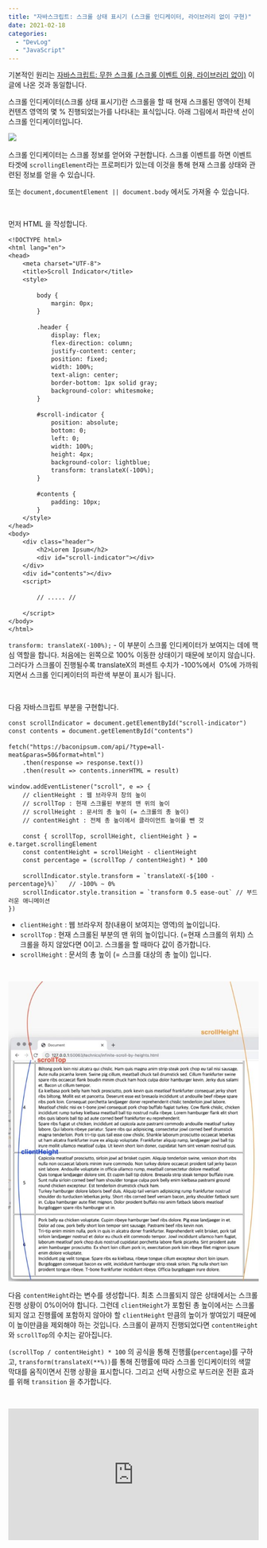 ```yaml
---
title: "자바스크립트: 스크롤 상태 표시기 (스크롤 인디케이터, 라이브러리 없이 구현)"
date: 2021-02-18
categories: 
  - "DevLog"
  - "JavaScript"
---
```


기본적인 원리는 [자바스크립트: 무한 스크롤 (스크롤 이벤트 이용, 라이브러리 없이)](http://yoonbumtae.com/?p=3599) 이 글에 나온 것과 동일합니다.

스크롤 인디케이터(스크롤 상태 표시기)란 스크롤을 할 때 현재 스크롤된 영역이 전체 컨텐츠 영역의 몇 % 진행되었는가를 나타내는 표식입니다. 아래 그림에서 파란색 선이 스크롤 인디케이터입니다.

 ![](/assets/img/wp-content/uploads/2021/02/스크린샷-2021-02-18-오후-10.13.46.png)

스크롤 인디케이터는 스크롤 정보를 얻어와 구현합니다. 스크롤 이벤트를 하면 이벤트 타겟에 `scrollingElement`라는 프로퍼티가 있는데 이것을 통해 현재 스크롤 상태와 관련된 정보를 얻을 수 있습니다.

또는 `document,documentElement || document.body` 에서도 가져올 수 있습니다.

 

먼저 HTML 을 작성합니다.

```
<!DOCTYPE html>
<html lang="en">
<head>
    <meta charset="UTF-8">
    <title>Scroll Indicator</title>
    <style>
        
        body {
            margin: 0px;
        }
        
        .header {
            display: flex;
            flex-direction: column;
            justify-content: center;
            position: fixed;
            width: 100%;
            text-align: center;
            border-bottom: 1px solid gray;
            background-color: whitesmoke;
        }
        
        #scroll-indicator {
            position: absolute;
            bottom: 0;
            left: 0;
            width: 100%;
            height: 4px;
            background-color: lightblue;
            transform: translateX(-100%);
        }
        
        #contents {
            padding: 10px;
        }
    </style>
</head>
<body>
    <div class="header">
        <h2>Lorem Ipsum</h2>
        <div id="scroll-indicator"></div>
    </div>
    <div id="contents"></div>
    <script>
        
        // ..... //

    </script>
</body>
</html>
```

`transform: translateX(-100%);` - 이 부분이 스크롤 인디케이터가 보여지는 데에 핵심 역할을 합니다. 처음에는 왼쪽으로 100% 이동한 상태이기 때문에 보이지 않습니다. 그러다가 스크롤이 진행될수록 translateX의 퍼센트 수치가 -100%에서  0%에 가까워지면서 스크롤 인디케이터의 파란색 부분이 표시가 됩니다.

 

다음 자바스크립트 부분을 구현합니다.

```
const scrollIndicator = document.getElementById("scroll-indicator")
const contents = document.getElementById("contents")

fetch("https://baconipsum.com/api/?type=all-meat&paras=50&format=html")
    .then(response => response.text())
    .then(result => contents.innerHTML = result)
    
window.addEventListener("scroll", e => {
    // clientHeight : 웹 브라우저 창의 높이
    // scrollTop : 현재 스크롤된 부분의 맨 위의 높이
    // scrollHeight : 문서의 총 높이 (= 스크롤의 총 높이)
    // contentHeight : 전체 총 높이에서 클라이언트 높이를 뺀 것
    
    const { scrollTop, scrollHeight, clientHeight } = e.target.scrollingElement
    const contentHeight = scrollHeight - clientHeight
    const percentage = (scrollTop / contentHeight) * 100
    
    scrollIndicator.style.transform = `translateX(-${100 - percentage}%)`   // -100% ~ 0%
    scrollIndicator.style.transition = `transform 0.5 ease-out` // 부드러운 애니메이션
})
```

- `clientHeight` : 웹 브라우저 창(내용이 보여지는 영역)의 높이입니다.
- `scrollTop` : 현재 스크롤된 부분의 맨 위의 높이입니다. (=현재 스크롤의 위치) 스크롤을 하지 않았다면 0이고. 스크롤을 할 때마다 값이 증가합니다.
- `scrollHeight` : 문서의 총 높이 (= 스크롤 대상의 총 높이) 입니다.

 

 ![](/assets/img/wp-content/uploads/2021/02/scollingElement-e1613569633626.jpg)

다음 `contentHeight`라는 변수를 생성합니다. 최초 스크롤되지 않은 상태에서는 스크롤 진행 상황이 0%이어야 합니다. 그런데 `clientHeight`가 포함된 총 높이에서는 스크롤되지 않고 진행률에 포함하지 않아야 할 `clientHeight` 만큼의 높이가 쌓여있기 때문에 이 높이만큼을 제외해야 하는 것입니다. 스크롤이 끝까지 진행되었다면 `contentHeight`와 `scrollTop`의 수치는 같아집니다.

`(scrollTop / contentHeight) * 100` 의 공식을 통해 진행률(`percentage`)를 구하고, `transform(translateX(**%))`를 통해 진행률에 따라 스크롤 인디케이터의 색깔 막대를 움직이면서 진행 상황을 표시합니다. 그리고 선택 사항으로 부드러운 전환 효과를 위해 `transition` 을 추가합니다.

 

<iframe height="265" style="width: 100%;" scrolling="no" title="Scroll Indicator" src="https://codepen.io/ayaysir/embed/yLVXMJQ?height=265&amp;theme-id=light&amp;default-tab=js,result" frameborder="no" loading="lazy" allowtransparency="true" allowfullscreen="allowfullscreen">See the Pen <a href="https://codepen.io/ayaysir/pen/yLVXMJQ">Scroll Indicator</a> by ayaysir (<a href="https://codepen.io/ayaysir">@ayaysir</a>) on <a href="https://codepen.io">CodePen</a>.</iframe>
